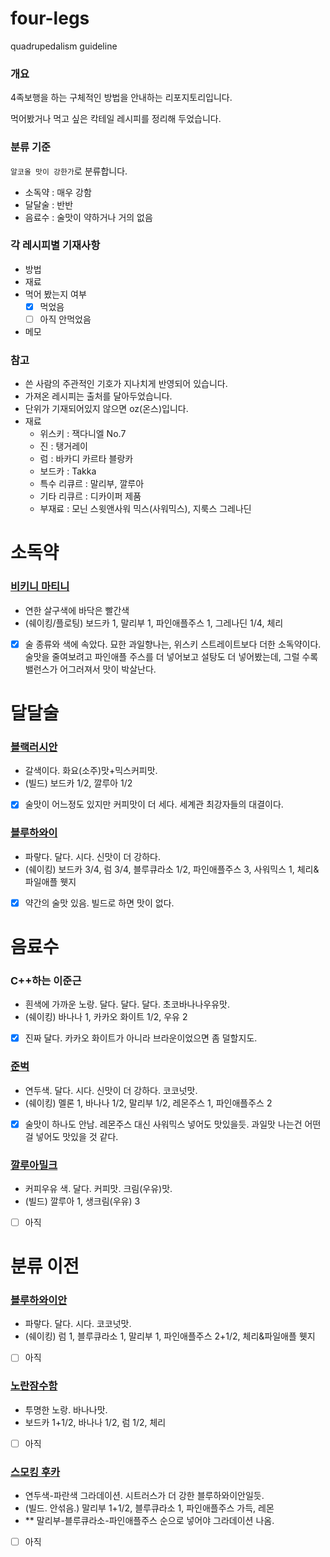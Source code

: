 # four-legs

quadrupedalism guideline

### 개요

4족보행을 하는 구체적인 방법을 안내하는 리포지토리입니다.

먹어봤거나 먹고 싶은 칵테일 레시피를 정리해 두었습니다.

### 분류 기준

`알코올 맛이 강한가`로 분류합니다.

- 소독약 : 매우 강함
- 달달술 : 반반
- 음료수 : 술맛이 약하거나 거의 없음

### 각 레시피별 기재사항

- 방법
- 재료
- 먹어 봤는지 여부
  - [x] 먹었음
  - [ ] 아직 안먹었음
- 메모

### 참고

- 쓴 사람의 주관적인 기호가 지나치게 반영되어 있습니다.
- 가져온 레시피는 출처를 달아두었습니다.
- 단위가 기재되어있지 않으면 oz(온스)입니다.
- 재료
  - 위스키 : 잭다니엘 No.7
  - 진 : 탱거레이
  - 럼 : 바카디 카르타 블랑카
  - 보드카 : Takka
  - 특수 리큐르 : 말리부, 깔루아
  - 기타 리큐르 : 디카이퍼 제품
  - 부재료 : 모닌 스윗앤사워 믹스(사워믹스), 지룩스 그레나딘

# 소독약

### [비키니 마티니](https://www.youtube.com/watch?v=vdL4tFZ5faE)

- 연한 살구색에 바닥은 빨간색
- (쉐이킹/플로팅) 보드카 1, 말리부 1, 파인애플주스 1, 그레나딘 1/4, 체리
- [x] 술 종류와 색에 속았다. 묘한 과일향나는, 위스키 스트레이트보다 더한 소독약이다. 술맛을 줄여보려고 파인애플 주스를 더 넣어보고 설탕도 더 넣어봤는데, 그럴 수록 밸런스가 어그러져서 맛이 박살난다.

# 달달술

### [블랙러시안](https://q-net.or.kr/cst006.do?id=cst00602&gSite=Q&gId=&brdId=Q006&code=1204&artlSeq=5209079)

- 갈색이다. 화요(소주)맛+믹스커피맛.
- (빌드) 보드카 1/2, 깔루아 1/2
- [x] 술맛이 어느정도 있지만 커피맛이 더 세다. 세계관 최강자들의 대결이다.

### [블루하와이](https://m.blog.naver.com/oyk1984/40112734178)

- 파랗다. 달다. 시다. 신맛이 더 강하다.
- (쉐이킹) 보드카 3/4, 럼 3/4, 블루큐라소 1/2, 파인애플주스 3, 사워믹스 1, 체리&파일애플 웻지
- [x] 약간의 술맛 있음. 빌드로 하면 맛이 없다.

# 음료수

### C++하는 이준근

- 흰색에 가까운 노랑. 달다. 달다. 달다. 초코바나나우유맛.
- (쉐이킹) 바나나 1, 카카오 화이트 1/2, 우유 2
- [x] 진짜 달다. 카카오 화이트가 아니라 브라운이었으면 좀 덜할지도.

### [준벅](https://m.blog.naver.com/PostView.naver?isHttpsRedirect=true&blogId=lsj5722&logNo=220005227495)

- 연두색. 달다. 시다. 신맛이 더 강하다. 코코넛맛.
- (쉐이킹) 멜론 1, 바나나 1/2, 말리부 1/2, 레몬주스 1, 파인애플주스 2
- [x] 술맛이 하나도 안남. 레몬주스 대신 사워믹스 넣어도 맛있을듯. 과일맛 나는건 어떤걸 넣어도 맛있을 것 같다.

### [깔루아밀크](https://namu.wiki/w/%EA%B9%94%EB%A3%A8%EC%95%84%20%EB%B0%80%ED%81%AC#s-2)

- 커피우유 색. 달다. 커피맛. 크림(우유)맛.
- (빌드) 깔루아 1, 생크림(우유) 3
- [ ] 아직

# 분류 이전

### [블루하와이안](https://holdeniscomming.tistory.com/entry/%EC%A1%B0%EC%A3%BC%EA%B8%B0%EB%8A%A5%EC%82%AC-%EC%B9%B5%ED%85%8C%EC%9D%BC19-%EB%B8%94%EB%A3%A8-%ED%95%98%EC%99%80%EC%9D%B4%EC%95%88Blue-Hawaiian)

- 파랗다. 달다. 시다. 코코넛맛.
- (쉐이킹) 럼 1, 블루큐라소 1, 말리부 1, 파인애플주스 2+1/2, 체리&파일애플 웻지
- [ ] 아직

### [노란잠수함](https://www.youtube.com/watch?v=V9x5ZBlWhTU)

- 투명한 노랑. 바나나맛.
- 보드카 1+1/2, 바나나 1/2, 럼 1/2, 체리
- [ ] 아직

### [스모킹 후카]()

- 연두색-파란색 그라데이션. 시트러스가 더 강한 블루하와이안일듯.
- (빌드. 안섞음.) 말리부 1+1/2, 블루큐라소 1, 파인애플주스 가득, 레몬
- \*\* 말리부-블루큐라소-파인애플주스 순으로 넣어야 그라데이션 나옴.
- [ ] 아직

